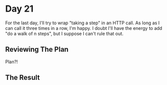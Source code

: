 # Day 21

For the last day, I'll try to wrap "taking a step" in an HTTP call. As long as I can call it three times in a row, I'm happy. I doubt I'll have the energy to add "do a walk of n steps", but I suppose I can't rule that out.

## Reviewing The Plan

Plan?!

## The Result
